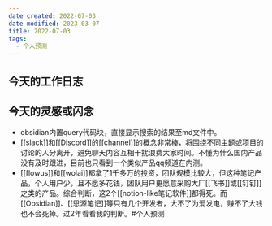 ```yaml
---
date created: 2022-07-03
date modified: 2023-03-07
title: 2022-07-03
tags:
  - 个人预测
---
```


## 今天的工作日志

## 今天的灵感或闪念

- obsidian内置query代码块，直接显示搜索的结果至md文件中。
- [[slack]]和[[Discord]]的[[channel]]的概念非常棒，将围绕不同主题或项目的讨论的人分离开，避免聊天内容互相干扰浪费大家时间。不懂为什么国内产品没有及时跟进，目前也只看到一个类似产品qq频道在内测。
- [[flowus]]和[[wolai]]都拿了1千多万的投资，团队规模比较大，但这种笔记产品，个人用户少，且不愿多花钱，团队用户更愿意采购大厂[[飞书]]或[[钉钉]]之类的产品。综合判断，这2个[[notion-like笔记软件]]都得死。而[[Obsidian]]、[[思源笔记]]等只有几个开发者，大不了为爱发电，赚不了大钱也不会死掉。过2年看看我的判断。#个人预测
